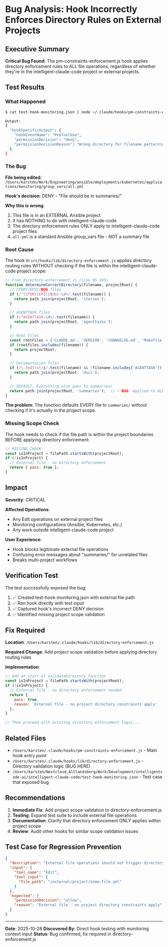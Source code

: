 # Bug Analysis: Hook Incorrectly Enforces Directory Rules on External Projects

## Executive Summary

**Critical Bug Found**: The pm-constraints-enforcement.js hook applies directory enforcement rules to ALL file operations, regardless of whether they're in the intelligent-claude-code project or external projects.

## Test Results

### What Happened
```bash
$ cat test-hook-monitoring.json | node ~/.claude/hooks/pm-constraints-enforcement.js

Output:
{
  "hookSpecificOutput": {
    "hookEventName": "PreToolUse",
    "permissionDecision": "deny",
    "permissionDecisionReason": "Wrong directory for filename pattern\n\nFile \"all.yml\" should be in a different directory based on its filename pattern.\n\nCurrent path: /Users/karsten/Work/Engineering/ansible/deployments/kubernetes/applications/monitoring/group_vars/all.yml\nSuggested path: /Users/karsten/Work/Engineering/ansible/deployments/summaries/all.yml"
  }
}
```

### The Bug

**File being edited**: `/Users/karsten/Work/Engineering/ansible/deployments/kubernetes/applications/monitoring/group_vars/all.yml`

**Hook's decision**: DENY - "File should be in summaries/"

**Why this is wrong**:
1. This file is in an EXTERNAL Ansible project
2. It has NOTHING to do with intelligent-claude-code
3. The directory enforcement rules ONLY apply to intelligent-claude-code project files
4. `all.yml` is a standard Ansible group_vars file - NOT a summary file

### Root Cause

The hook in `src/hooks/lib/directory-enforcement.js` applies directory routing rules WITHOUT checking if the file is within the intelligent-claude-code project scope:

```javascript
// From directory-enforcement.js (line 95-105)
function determineCorrectDirectory(filename, projectRoot) {
  // STORY/EPIC/BUG files
  if (/^(STORY|EPIC|BUG)-\d+/.test(filename)) {
    return path.join(projectRoot, 'stories');
  }

  // AGENTTASK files
  if (/^AGENTTASK-\d+/.test(filename)) {
    return path.join(projectRoot, 'agenttasks');
  }

  // Root files
  const rootFiles = ['CLAUDE.md', 'VERSION', 'CHANGELOG.md', 'Makefile', 'install.sh', 'install.ps1'];
  if (rootFiles.includes(filename)) {
    return projectRoot;
  }

  // Documentation files
  if (/\.(md|txt)$/.test(filename) && !filename.includes('AGENTTASK')) {
    return path.join(projectRoot, 'docs');
  }

  // DEFAULT: Everything else goes to summaries/
  return path.join(projectRoot, 'summaries');  // ← BUG: Applied to ALL files!
}
```

**The problem**: The function defaults EVERY file to `summaries/` without checking if it's actually in the project scope.

### Missing Scope Check

The hook needs to check if the file path is within the project boundaries BEFORE applying directory enforcement:

```javascript
// MISSING CHECK:
const isInProject = filePath.startsWith(projectRoot);
if (!isInProject) {
  // External file - no directory enforcement
  return { pass: true };
}
```

## Impact

**Severity**: CRITICAL

**Affected Operations**:
- Any Edit operations on external project files
- Monitoring configurations (Ansible, Kubernetes, etc.)
- Any work outside intelligent-claude-code project

**User Experience**:
- Hook blocks legitimate external file operations
- Confusing error messages about "summaries/" for unrelated files
- Breaks multi-project workflows

## Verification Test

The test successfully exposed the bug:

1. ✅ Created test-hook-monitoring.json with external file path
2. ✅ Ran hook directly with test input
3. ✅ Captured hook's incorrect DENY decision
4. ✅ Identified missing project scope validation

## Fix Required

**Location**: `/Users/karsten/.claude/hooks/lib/directory-enforcement.js`

**Required Change**: Add project scope validation before applying directory routing rules

**Implementation**:
```javascript
// Add at start of validateDirectory function
const isInProject = filePath.startsWith(projectRoot);
if (!isInProject) {
  // External file - no directory enforcement needed
  return {
    pass: true,
    reason: 'External file - no project directory constraints apply'
  };
}

// Then proceed with existing directory enforcement logic...
```

## Related Files

- `/Users/karsten/.claude/hooks/pm-constraints-enforcement.js` - Main hook entry point
- `/Users/karsten/.claude/hooks/lib/directory-enforcement.js` - Directory validation logic (BUG HERE)
- `/Users/karsten/Nextcloud_Altlandsberg/Work/Development/intelligentcode-ai/intelligent-claude-code/test-hook-monitoring.json` - Test case that exposed bug

## Recommendations

1. **Immediate Fix**: Add project scope validation to directory-enforcement.js
2. **Testing**: Expand test suite to include external file operations
3. **Documentation**: Clarify that directory enforcement ONLY applies within project scope
4. **Review**: Audit other hooks for similar scope validation issues

## Test Case for Regression Prevention

```json
{
  "description": "External file operations should not trigger directory enforcement",
  "input": {
    "tool_name": "Edit",
    "tool_input": {
      "file_path": "/external/project/some-file.yml"
    }
  },
  "expected": {
    "permissionDecision": "allow",
    "reason": "External file - no project directory constraints apply"
  }
}
```

---

**Date**: 2025-10-28
**Discovered By**: Direct hook testing with monitoring context input
**Status**: Bug confirmed, fix required in directory-enforcement.js

